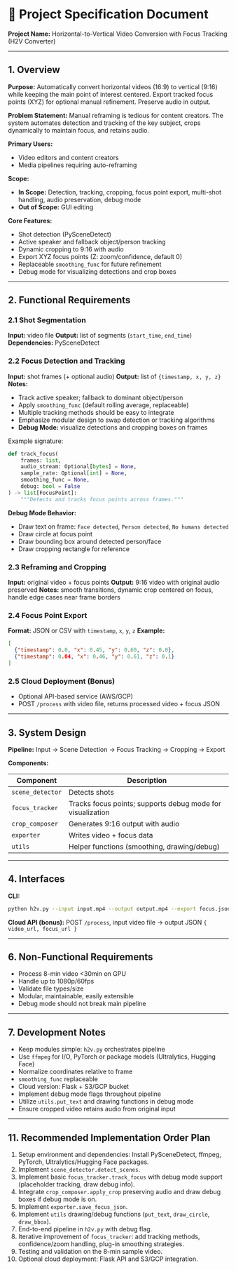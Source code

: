 # 🧭 Project Specification Document

**Project Name:** Horizontal-to-Vertical Video Conversion with Focus Tracking (H2V Converter)

---

## 1. Overview

**Purpose:**
Automatically convert horizontal videos (16:9) to vertical (9:16) while keeping the main point of interest centered. Export tracked focus points (XYZ) for optional manual refinement. Preserve audio in output.

**Problem Statement:**
Manual reframing is tedious for content creators. The system automates detection and tracking of the key subject, crops dynamically to maintain focus, and retains audio.

**Primary Users:**

* Video editors and content creators
* Media pipelines requiring auto-reframing

**Scope:**

* **In Scope:** Detection, tracking, cropping, focus point export, multi-shot handling, audio preservation, debug mode
* **Out of Scope:** GUI editing

**Core Features:**

* Shot detection (PySceneDetect)
* Active speaker and fallback object/person tracking
* Dynamic cropping to 9:16 with audio
* Export XYZ focus points (Z: zoom/confidence, default 0)
* Replaceable `smoothing_func` for future refinement
* Debug mode for visualizing detections and crop boxes

---

## 2. Functional Requirements

### 2.1 Shot Segmentation

**Input:** video file
**Output:** list of segments (`start_time`, `end_time`)
**Dependencies:** PySceneDetect

### 2.2 Focus Detection and Tracking

**Input:** shot frames (+ optional audio)
**Output:** list of `{timestamp, x, y, z}`
**Notes:**

* Track active speaker; fallback to dominant object/person
* Apply `smoothing_func` (default rolling average, replaceable)
* Multiple tracking methods should be easy to integrate
* Emphasize modular design to swap detection or tracking algorithms
* **Debug Mode:** visualize detections and cropping boxes on frames

Example signature:

```python
def track_focus(
    frames: list,
    audio_stream: Optional[bytes] = None,
    sample_rate: Optional[int] = None,
    smoothing_func = None,
    debug: bool = False
) -> list[FocusPoint]:
    """Detects and tracks focus points across frames."""
```

**Debug Mode Behavior:**

* Draw text on frame: `Face detected`, `Person detected`, `No humans detected`
* Draw circle at focus point
* Draw bounding box around detected person/face
* Draw cropping rectangle for reference

### 2.3 Reframing and Cropping

**Input:** original video + focus points
**Output:** 9:16 video with original audio preserved
**Notes:** smooth transitions, dynamic crop centered on focus, handle edge cases near frame borders

### 2.4 Focus Point Export

**Format:** JSON or CSV with `timestamp`, `x`, `y`, `z`
**Example:**

```json
[
  {"timestamp": 0.0, "x": 0.45, "y": 0.60, "z": 0.0},
  {"timestamp": 0.04, "x": 0.46, "y": 0.61, "z": 0.1}
]
```

### 2.5 Cloud Deployment (Bonus)

* Optional API-based service (AWS/GCP)
* POST `/process` with video file, returns processed video + focus JSON

---

## 3. System Design

**Pipeline:** Input → Scene Detection → Focus Tracking → Cropping → Export

**Components:**

| Component        | Description                                                |
| ---------------- | ---------------------------------------------------------- |
| `scene_detector` | Detects shots                                              |
| `focus_tracker`  | Tracks focus points; supports debug mode for visualization |
| `crop_composer`  | Generates 9:16 output with audio                           |
| `exporter`       | Writes video + focus data                                  |
| `utils`          | Helper functions (smoothing, drawing/debug)                |

---

## 4. Interfaces

**CLI:**

```bash
python h2v.py --input input.mp4 --output output.mp4 --export focus.json --debug
```

**Cloud API (bonus):** POST `/process`, input video file → output JSON `{ video_url, focus_url }`

---

## 6. Non-Functional Requirements

* Process 8-min video <30min on GPU
* Handle up to 1080p/60fps
* Validate file types/size
* Modular, maintainable, easily extensible
* Debug mode should not break main pipeline

---

## 7. Development Notes

* Keep modules simple: `h2v.py` orchestrates pipeline
* Use `ffmpeg` for I/O, PyTorch or package models (Ultralytics, Hugging Face)
* Normalize coordinates relative to frame
* `smoothing_func` replaceable
* Cloud version: Flask + S3/GCP bucket
* Implement debug mode flags throughout pipeline
* Utilize `utils.put_text` and drawing functions in debug mode
* Ensure cropped video retains audio from original input

---

## 11. Recommended Implementation Order Plan

1. Setup environment and dependencies: Install PySceneDetect, ffmpeg, PyTorch, Ultralytics/Hugging Face packages.
2. Implement `scene_detector.detect_scenes`.
3. Implement basic `focus_tracker.track_focus` with debug mode support (placeholder tracking, draw debug info).
4. Integrate `crop_composer.apply_crop` preserving audio and draw debug boxes if debug mode is on.
5. Implement `exporter.save_focus_json`.
6. Implement `utils` drawing/debug functions (`put_text`, `draw_circle`, `draw_bbox`).
7. End-to-end pipeline in `h2v.py` with debug flag.
8. Iterative improvement of `focus_tracker`: add tracking methods, confidence/zoom handling, plug-in smoothing strategies.
9. Testing and validation on the 8-min sample video.
10. Optional cloud deployment: Flask API and S3/GCP integration.
